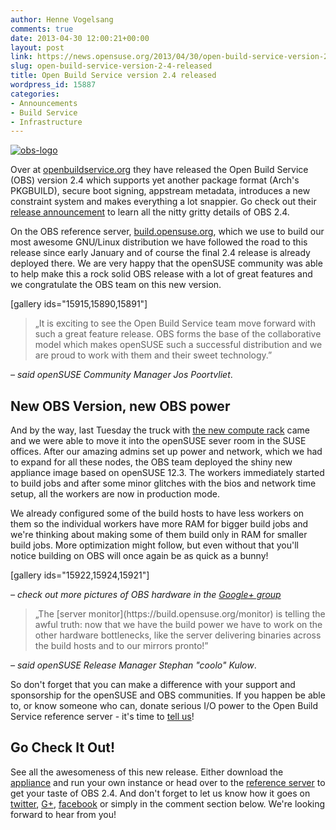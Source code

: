 ```yaml
---
author: Henne Vogelsang
comments: true
date: 2013-04-30 12:00:21+00:00
layout: post
link: https://news.opensuse.org/2013/04/30/open-build-service-version-2-4-released/
slug: open-build-service-version-2-4-released
title: Open Build Service version 2.4 released
wordpress_id: 15887
categories:
- Announcements
- Build Service
- Infrastructure
---
```


[![obs-logo](//news.opensuse.org/wp-content/uploads/2013/04/obs-logo.png)](//openbuildservice.org)


Over at [openbuildservice.org](//openbuildservice.org) they have released the Open Build Service (OBS) version 2.4 which supports yet another package format (Arch's PKGBUILD), secure boot signing, appstream metadata, introduces a new constraint system and makes everything a lot snappier. Go check out their [release announcement](//openbuildservice.org/2013/04/30/version-2.4/) to learn all the nitty gritty details of OBS 2.4.



On the OBS reference server, [build.opensuse.org](//build.opensuse.org), which we use to build our most awesome GNU/Linux distribution we have followed the road to this release since early January and of course the final 2.4 release is already deployed there. We are very happy that the openSUSE community was able to help make this a rock solid OBS release with a lot of great features and we congratulate the OBS team on this new version.

[gallery ids="15915,15890,15891"]



<blockquote>„It is exciting to see the Open Build Service team move forward with such a great feature release. OBS forms the base of the collaborative model which makes openSUSE such a successful distribution and we are proud to work with them and their sweet technology.”</blockquote>


_– said openSUSE Community Manager Jos Poortvliet_.



## New OBS Version, new OBS power


And by the way, last Tuesday the truck with [the new compute rack](https://news.opensuse.org/2013/04/08/a-gust-of-fresh-build-power-suse-sponsors-new-hardware-for-the-open-build-service/) came and we were able to move it into the openSUSE sever room in the SUSE offices. After our amazing admins set up power and network, which we had to expand for all these nodes, the OBS team deployed the shiny new appliance image based on openSUSE 12.3. The workers immediately started to build jobs and after some minor glitches with the bios and network time setup, all the workers are now in production mode.

We already configured some of the build hosts to have less workers on them so the individual workers have more RAM for bigger build jobs and we're thinking about making some of them build only in RAM for smaller build jobs. More optimization might follow, but even without that you'll notice building on OBS will once again be as quick as a bunny!

[gallery ids="15922,15924,15921"]


_– check out more pictures of OBS hardware in the [Google+ group](https://plus.google.com/communities/103680308276459599434)_





<blockquote>„The [server monitor](https://build.opensuse.org/monitor) is telling the awful truth: now that we have the build power we have to work on the other hardware bottlenecks, like the server delivering binaries across the build hosts and to our mirrors pronto!”</blockquote>


_– said openSUSE Release Manager Stephan "coolo" Kulow_.

So don't forget that you can make a difference with your support and sponsorship for the openSUSE and OBS communities. If you happen be able to, or know someone who can, donate serious I/O power to the Open Build Service reference server - it's time to [tell us](//openbuildservice.org/team/)!



## Go Check It Out!


See all the awesomeness of this new release. Either download the [appliance](//openbuildservice.org/download/) and run your own instance or head over to the [reference server](//build.opensuse.org) to get your taste of OBS 2.4. And don't forget to let us know how it goes on [twitter](https://twitter.com/OBShq), [G+](https://plus.google.com/114569615797299390351/posts), [facebook](https://www.facebook.com/buildservice) or simply in the comment section below. We're looking forward to hear from you!

